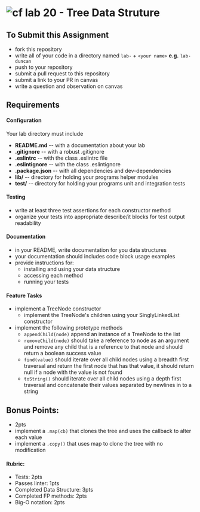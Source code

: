 ![cf](http://i.imgur.com/7v5ASc8.png) lab 20 - Tree Data Struture
====

## To Submit this Assignment
  * fork this repository
  * write all of your code in a directory named `lab-` + `<your name>` **e.g.** `lab-duncan`
  * push to your repository
  * submit a pull request to this repository
  * submit a link to your PR in canvas
  * write a question and observation on canvas

## Requirements  
#### Configuration  
  <!-- list of files, configurations, tools, etc that are required -->
  Your lab directory must include  
  * **README.md** -- with a documentation about your lab
  * **.gitignore** -- with a robust .gitignore
  * **.eslintrc** -- with the class .eslintrc file
  * **.eslintignore** -- with the class .eslintignore
  * **.package.json** -- with all dependencies and dev-dependencies
  * **lib/** -- directory for holding your programs helper modules
  * **test/** -- directory for holding your programs unit and integration tests

#### Testing  
  * write at least three test assertions for each constructor method
  * organize your tests into appropriate describe/it blocks for test output readability

####  Documentation  
  * in your README, write documentation for you data structures
  * your documentation should includes code block usage examples
  * provide instructions for:
    * installing and using your data structure
    * accessing each method
    * running your tests

#### Feature Tasks  
* implement a TreeNode constructor
  * implement the TreeNode's children using your SinglyLinkedList constructor
* implement the following prototype methods
  * `appendChild(node)` append an instance of a TreeNode to the list
  * `removeChild(node)` should take a reference to node as an argument and remove any child that is a reference to that node and  should return a boolean success value
  * `find(value)` should iterate over all child nodes using a breadth first traversal and return the first node that has that value, it should return null if a node with the value is not found
  * `toString()` should iterate over all child nodes using a depth first traversal and concatenate their values separated by newlines in to a string

## Bonus Points:
  * 2pts
  * implement a `.map(cb)` that clones the tree and uses the callback to alter each value
  * implement a `.copy()` that uses map to clone the tree with no modification

#### Rubric:
  * Tests: 2pts
  * Passes linter: 1pts
  * Completed Data Structure: 3pts
  * Completed FP methods: 2pts
  * Big-O notation: 2pts
